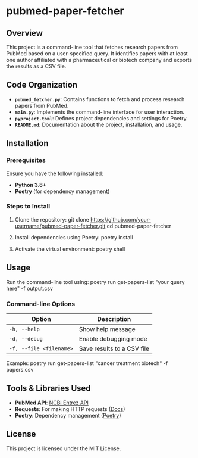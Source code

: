 # pubmed-paper-fetcher
## Overview
This project is a command-line tool that fetches research papers from PubMed based on a user-specified query. It identifies papers with at least one author affiliated with a pharmaceutical or biotech company and exports the results as a CSV file.

## Code Organization
- **`pubmed_fetcher.py`**: Contains functions to fetch and process research papers from PubMed.
- **`main.py`**: Implements the command-line interface for user interaction.
- **`pyproject.toml`**: Defines project dependencies and settings for Poetry.
- **`README.md`**: Documentation about the project, installation, and usage.

## Installation
### **Prerequisites**
Ensure you have the following installed:
- **Python 3.8+**
- **Poetry** (for dependency management)

### **Steps to Install**
1. Clone the repository:
   git clone https://github.com/your-username/pubmed-paper-fetcher.git
   cd pubmed-paper-fetcher

2. Install dependencies using Poetry:
   poetry install

3. Activate the virtual environment:
   poetry shell

## Usage
Run the command-line tool using:
poetry run get-papers-list "your query here" -f output.csv

### **Command-line Options**
| Option                   | Description |
|--------                  |-------------|
| `-h, --help`             | Show help message |
| `-d, --debug`            | Enable debugging mode |
| `-f, --file <filename>`  | Save results to a CSV file |

Example:
poetry run get-papers-list "cancer treatment biotech" -f papers.csv


## Tools & Libraries Used
- **PubMed API**: [NCBI Entrez API](https://www.ncbi.nlm.nih.gov/home/develop/api/)
- **Requests**: For making HTTP requests ([Docs](https://docs.python-requests.org/en/latest/))
- **Poetry**: Dependency management ([Poetry](https://python-poetry.org/))

## License
This project is licensed under the MIT License.
